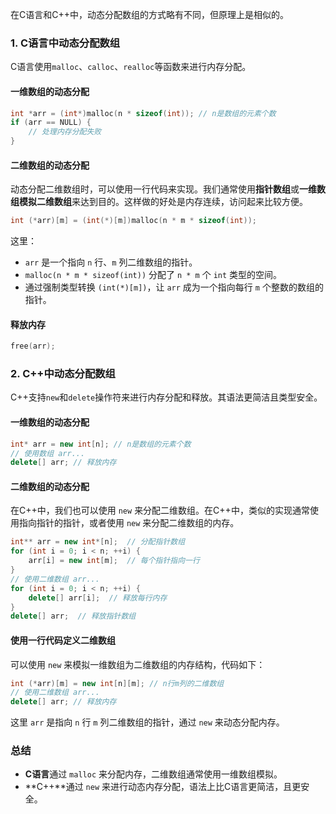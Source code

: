 在C语言和C++中，动态分配数组的方式略有不同，但原理上是相似的。

### 1. **C语言中动态分配数组**

C语言使用`malloc`、`calloc`、`realloc`等函数来进行内存分配。

#### **一维数组的动态分配**

```c
int *arr = (int*)malloc(n * sizeof(int)); // n是数组的元素个数
if (arr == NULL) {
    // 处理内存分配失败
}
```

#### **二维数组的动态分配**

动态分配二维数组时，可以使用一行代码来实现。我们通常使用**指针数组**或**一维数组模拟二维数组**来达到目的。这样做的好处是内存连续，访问起来比较方便。

```c
int (*arr)[m] = (int(*)[m])malloc(n * m * sizeof(int));
```

这里：

- `arr` 是一个指向 `n` 行、`m` 列二维数组的指针。
- `malloc(n * m * sizeof(int))` 分配了 `n * m` 个 `int` 类型的空间。
- 通过强制类型转换 `(int(*)[m])`，让 `arr` 成为一个指向每行 `m` 个整数的数组的指针。

#### **释放内存**

```c
free(arr);
```

### 2. **C++中动态分配数组**

C++支持`new`和`delete`操作符来进行内存分配和释放。其语法更简洁且类型安全。

#### **一维数组的动态分配**

```cpp
int* arr = new int[n]; // n是数组的元素个数
// 使用数组 arr...
delete[] arr; // 释放内存
```

#### **二维数组的动态分配**

在C++中，我们也可以使用 `new` 来分配二维数组。在C++中，类似的实现通常使用指向指针的指针，或者使用 `new` 来分配二维数组的内存。

```cpp
int** arr = new int*[n];  // 分配指针数组
for (int i = 0; i < n; ++i) {
    arr[i] = new int[m];  // 每个指针指向一行
}
// 使用二维数组 arr...
for (int i = 0; i < n; ++i) {
    delete[] arr[i];  // 释放每行内存
}
delete[] arr;  // 释放指针数组
```

#### **使用一行代码定义二维数组**

可以使用 `new` 来模拟一维数组为二维数组的内存结构，代码如下：

```cpp
int (*arr)[m] = new int[n][m]; // n行m列的二维数组
// 使用二维数组 arr...
delete[] arr; // 释放内存
```

这里 `arr` 是指向 `n` 行 `m` 列二维数组的指针，通过 `new` 来动态分配内存。

### 总结

- **C语言**通过 `malloc` 来分配内存，二维数组通常使用一维数组模拟。
- **C++**通过 `new` 来进行动态内存分配，语法上比C语言更简洁，且更安全。